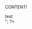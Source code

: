 </div>
</code>

<script>
  var directory = "/../";
  var xmlHttp = new XMLHttpRequest();
  xmlHttp.open('GET', directory, true); // false for synchronous request
  xmlHttp.send(null);
  var ret = xmlHttp.responseText;
  var fileList = ret.split('\n');
  
  document.write("<div>"+fileList+"</div>");
  
  for (i = 0; i < fileList.length; i++) {
       document.write("<div>" + i + "</div><br/>");

  }
</script> 

<div>
 
 CONTENT!
 
 <?php
      echo "<div>test</div>";
 ?>
  
